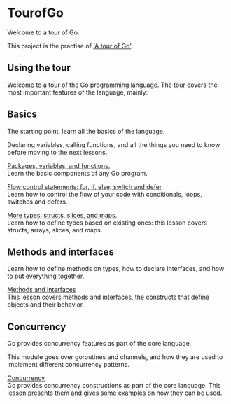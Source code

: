# TourofGo
Welcome to a tour of Go.

This project is the practise of ['A tour of Go'](https://tour.golang.org/list).


## Using the tour

Welcome to a tour of the Go programming language. The tour covers the most important features of the language, mainly:

## Basics

The starting point, learn all the basics of the language.

Declaring variables, calling functions, and all the things you need to know before moving to the next lessons.


[Packages, variables, and functions.](Basics/package-variables-functions/pvf-list.md)  
Learn the basic components of any Go program.

[Flow control statements: for, if, else, switch and defer]()    
Learn how to control the flow of your code with conditionals, loops, switches and defers.

[More types: structs, slices, and maps.](Basics/more-types-structs-slices-maps/more-types-list.md)  
Learn how to define types based on existing ones: this lesson covers structs, arrays, slices, and maps.


## Methods and interfaces

Learn how to define methods on types, how to declare interfaces, and how to put everything together.

[Methods and interfaces]()  
This lesson covers methods and interfaces, the constructs that define objects and their behavior.

## Concurrency

Go provides concurrency features as part of the core language.

This module goes over goroutines and channels, and how they are used to implement different concurrency patterns.

[Concurrency](./concurrency/concurrency-list.md)  
Go provides concurrency constructions as part of the core language. This lesson presents them and gives some examples on how they can be used.